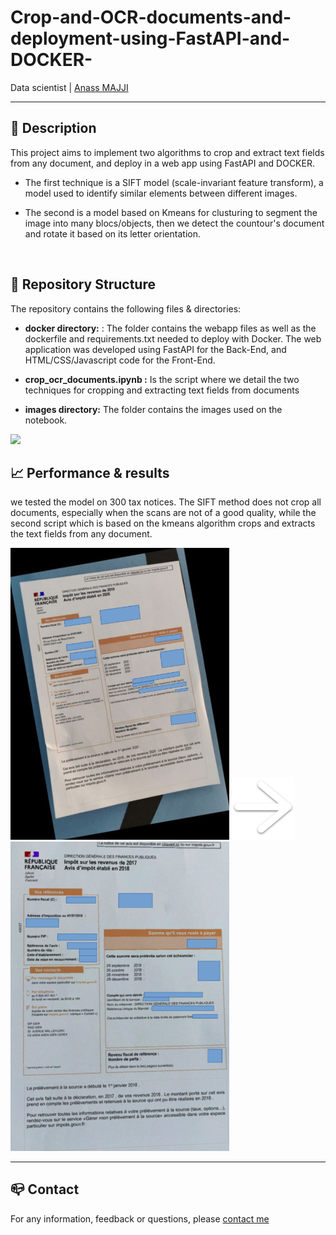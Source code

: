 # Crop-and-OCR-documents-and-deployment-using-FastAPI-and-DOCKER-

Data scientist | [Anass MAJJI](https://www.linkedin.com/in/anass-majji-729773157/)
***

## :monocle_face: Description
This project aims to implement two algorithms to crop and extract text fields from any document, and deploy in a web app using FastAPI and DOCKER.

- The first technique is a SIFT model (scale-invariant feature transform), a model used to identify similar elements between different images.


- The second is a model based on Kmeans for clusturing to segment the image into many blocs/objects, then we detect the countour's document and rotate it based on its letter orientation. 

 </br>

 

## :rocket: Repository Structure
The repository contains the following files & directories:
- **docker directory:** : The folder contains the webapp files as well as the dockerfile and requirements.txt needed to deploy with Docker. The web application was developed using FastAPI for the Back-End, and HTML/CSS/Javascript code for the Front-End.


- **crop_ocr_documents.ipynb :** Is the script where we detail the two techniques for cropping and extracting text fields from documents

- **images directory:** The folder contains the images used on the notebook.


![](last_gif.gif)

## :chart_with_upwards_trend: Performance & results



we tested the model on 300 tax notices. The SIFT method does not crop all documents, especially when the scans are not of a good quality, while the second script which is based on the kmeans algorithm crops and extracts the text fields from any document. 


<p float="left">
  <img src="images/1__1_v2.png" width="350" />
    <img src="images/fleche_1.png" width="100" /> 
  <img src="images/corners_v2.png" width="350" /> 


</p>




---
## :mailbox_closed: Contact
For any information, feedback or questions, please [contact me][anass-email]





[anass-email]: mailto:anassmajji34@gmail.com
